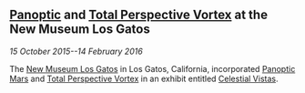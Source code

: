 ## [Panoptic](https://rlk.github.io/panoptic/) and [Total Perspective Vortex](applications.html#vortex) at the New Museum Los Gatos

*15 October 2015--14 February 2016*

The [New Museum Los Gatos](http://www.numulosgatos.org/) in Los Gatos, California, incorporated [Panoptic Mars](https://rlk.github.io/panoptic/) and [Total Perspective Vortex](applications.html#vortex) in an exhibit entitled [Celestial Vistas](http://www.numulosgatos.org/celestial-vistas).
